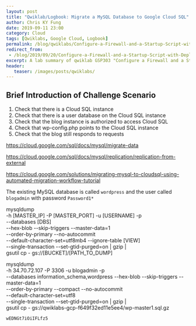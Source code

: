 ```yaml
---
layout: post
title: "Qwiklab/Logbook: Migrate a MySQL Database to Google Cloud SQL"
author: Chris KY Fung
date: 2019-09-11 23:00
category: Cloud
tags: [Qwiklabs, Google Cloud, Logbook]
permalink: /blog/qwiklabs/Configure-a-Firewall-and-a-Startup-Script-with-Deployment-Manager
redirect_from:
 - /blog/2019/09/20/Configure-a-Firewall-and-a-Startup-Script-with-Deployment-Manager
excerpt: A lab summary of qwiklab GSP303 "Configure a Firewall and a Startup Script with Deployment Manager" | 1.  | 2.  | 3.  | 4. 
header: 
   teaser: /images/posts/qwiklabs/
---
```


## Brief Introduction of Challenge Scenario

1. Check that there is a Cloud SQL instance
2. Check that there is a user database on the Cloud SQL instance
3. Check that the blog instance is authorized to access Cloud SQL
4. Check that wp-config.php points to the Cloud SQL instance
5. Check that the blog still responds to requests


https://cloud.google.com/sql/docs/mysql/migrate-data


https://cloud.google.com/sql/docs/mysql/replication/replication-from-external

https://cloud.google.com/solutions/migrating-mysql-to-cloudsql-using-automated-migration-workflow-tutorial


The existing MySQL database is called `wordpress` and 
the user called `blogadmin` with 
password `Password1*`


mysqldump \
    -h [MASTER_IP] -P [MASTER_PORT] -u [USERNAME] -p \
    --databases [DBS]  \
    --hex-blob  --skip-triggers  --master-data=1  \
    --order-by-primary --no-autocommit \
    --default-character-set=utf8mb4 --ignore-table [VIEW] \
    --single-transaction --set-gtid-purged=on | gzip | \
    gsutil cp - gs://[BUCKET]/[PATH_TO_DUMP]

mysqldump \
    -h 34.70.72.107 -P 3306 -u blogadmin -p \
    --databases information_schema,wordpress      --hex-blob  --skip-triggers  --master-data=1  \
    --order-by-primary --compact --no-autocommit \
    --default-character-set=utf8 \
    --single-transaction --set-gtid-purged=on  | gzip | \
    gsutil cp - gs://qwiklabs-gcp-f649f32ed11e5ee4/wp-master1.sql.gz


    wEDNGt7iOiIFLfz5